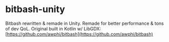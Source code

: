 # bitbash-unity
Bitbash rewritten &amp; remade in Unity. Remade for better performance & tons of dev QoL.
Original built in Kotlin w/ LibGDX: [https://github.com/awphi/bitbash](https://github.com/awphi/bitbash)
